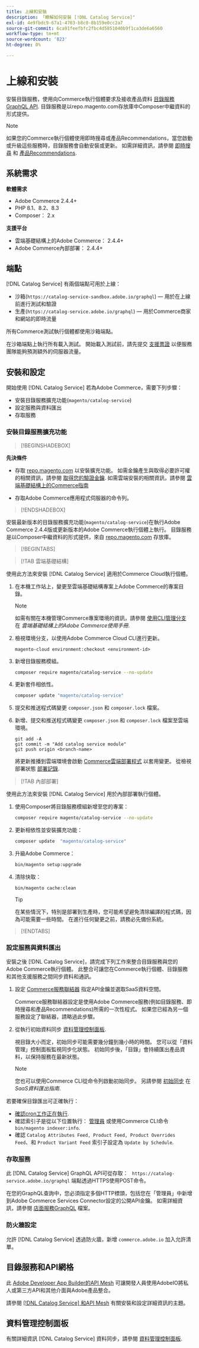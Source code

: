 ```yaml
---
title: 上線和安裝
description: 「瞭解如何安裝 [!DNL Catalog Service]"
exl-id: 4e9fbdc9-67a1-4703-b8c0-8b159e0cc2a7
source-git-commit: 6ca91feefbfc2fbc4d5851040b9f1ca3de6a6560
workflow-type: tm+mt
source-wordcount: '823'
ht-degree: 0%

---
```


# 上線和安裝

安裝目錄服務，使用向Commerce執行個體要求及接收產品資料 [目錄服務GraphQL API](https://developer.adobe.com/commerce/services/graphql/catalog-service/). 目錄服務是以repo.magento.com存放庫中Composer中繼資料的形式提供。

>[!NOTE]
>
>如果您的Commerce執行個體使用即時搜尋或產品Recommendations，當您啟動或升級這些服務時，目錄服務會自動安裝或更新。 如需詳細資訊，請參閱 [即時搜尋](https://experienceleague.adobe.com/en/docs/commerce-merchant-services/live-search/install) 和 [產品Recommendations](https://experienceleague.adobe.com/en/docs/commerce-merchant-services/product-recommendations/getting-started/install-configure).



## 系統需求

**軟體需求**

- Adobe Commerce 2.4.4+
- PHP 8.1、8.2、8.3
- Composer： 2.x

**支援平台**

- 雲端基礎結構上的Adobe Commerce： 2.4.4+
- Adobe Commerce內部部署： 2.4.4+

## 端點

[!DNL Catalog Service] 有兩個端點可用於上線：

- 沙箱(`https://catalog-service-sandbox.adobe.io/graphql`) — 用於在上線前進行測試和驗證
- 生產(`https://catalog-service.adobe.io/graphql`) — 用於Commerce商家和網站的即時流量

所有Commerce測試執行個體都使用沙箱端點。

在沙箱端點上執行所有載入測試。 開始載入測試前，請先提交 [支援票證](https://experienceleague.adobe.com/docs/commerce-knowledge-base/kb/help-center-guide/magento-help-center-user-guide.html#submit-ticket) 以便服務團隊能夠預測額外的伺服器流量。

## 安裝和設定

開始使用 [!DNL Catalog Service] 若為Adobe Commerce，需要下列步驟：

- 安裝目錄服務擴充功能(`magento/catalog-service`)
- 設定服務與資料匯出
- 存取服務

### 安裝目錄服務擴充功能

>[!BEGINSHADEBOX]

**先決條件**

- 存取 [repo.magento.com](https://repo.magento.com) 以安裝擴充功能。 如需金鑰產生與取得必要許可權的相關資訊，請參閱 [取得您的驗證金鑰](https://experienceleague.adobe.com/en/docs/commerce-operations/installation-guide/prerequisites/authentication-keys). 如需雲端安裝的相關資訊，請參閱 [雲端基礎結構上的Commerce指南](https://experienceleague.adobe.com/en/docs/commerce-cloud-service/user-guide/develop/authentication-keys)

- 存取Adobe Commerce應用程式伺服器的命令列。

>[!ENDSHADEBOX]

安裝最新版本的目錄服務擴充功能(`magento/catalog-service`)在執行Adobe Commerce 2.4.4版或更新版本的Adobe Commerce執行個體上執行。 目錄服務是以Composer中繼資料的形式提供，來自 [repo.magento.com](https://repo.magento.com) 存放庫。

>[!BEGINTABS]

>[!TAB 雲端基礎結構]

使用此方法來安裝 [!DNL Catalog Service] 適用於Commerce Cloud執行個體。

1. 在本機工作站上，變更至雲端基礎結構專案上Adobe Commerce的專案目錄。

   >[!NOTE]
   >
   >如需有關在本機管理Commerce專案環境的資訊，請參閱 [使用CLI管理分支](https://experienceleague.adobe.com/en/docs/commerce-cloud-service/user-guide/develop/cli-branches) 在 _雲端基礎結構上的Adobe Commerce使用手冊_.

1. 檢視環境分支，以使用Adobe Commerce Cloud CLI進行更新。

   ```shell
   magento-cloud environment:checkout <environment-id>
   ```

1. 新增目錄服務模組。

   ```bash
   composer require magento/catalog-service --no-update
   ```

1. 更新套件相依性。

   ```bash
   composer update "magento/catalog-service"
   ```

1. 提交和推送程式碼變更 `composer.json` 和 `composer.lock` 檔案。

1. 新增、提交和推送程式碼變更 `composer.json` 和 `composer.lock` 檔案至雲端環境。

   ```shell
   git add -A
   git commit -m "Add catalog service module"
   git push origin <branch-name>
   ```

   將更新推播到雲端環境會啟動 [Commerce雲端部署程式](https://experienceleague.adobe.com/en/docs/commerce-cloud-service/user-guide/develop/deploy/process) 以套用變更。 從檢視部署狀態 [部署記錄](https://experienceleague.adobe.com/en/docs/commerce-cloud-service/user-guide/develop/test/log-locations#deploy-log).

>[!TAB 內部部署]

使用此方法來安裝 [!DNL Catalog Service] 用於內部部署執行個體。

1. 使用Composer將目錄服務模組新增至您的專案：

   ```bash
   composer require magento/catalog-service --no-update
   ```

1. 更新相依性並安裝擴充功能：

   ```bash
   composer update  "magento/catalog-service"
   ```

1. 升級Adobe Commerce：

   ```bash
   bin/magento setup:upgrade
   ```

1. 清除快取：

   ```bash
   bin/magento cache:clean
   ```

   >[!TIP]
   >
   >在某些情況下，特別是部署到生產時，您可能希望避免清除編譯的程式碼，因為可能需要一些時間。 在進行任何變更之前，請務必先備份系統。

>[!ENDTABS]

### 設定服務與資料匯出

安裝之後 [!DNL Catalog Service]，請完成下列工作來整合目錄服務與您的Adobe Commerce執行個體。 此整合可讓您在Commerce執行個體、目錄服務和其他支援服務之間同步資料和通訊。

1. 設定 [Commerce服務聯結器](https://experienceleague.adobe.com/en/docs/commerce-merchant-services/user-guides/integration-services/saas) 指定API金鑰並選取SaaS資料空間。

   Commerce服務聯結器設定是使用Adobe Commerce服務(例如目錄服務、即時搜尋和產品Recommendations)所需的一次性程式。 如果您已經為另一個服務設定了聯結器，請略過此步驟。

1. 從執行初始資料同步 [資料管理控制面板](https://experienceleague.adobe.com/en/docs/commerce-admin/systems/data-transfer/data-dashboard).

   視目錄大小而定，初始同步可能需要幾分鐘到幾小時的時間。 您可以從「資料管理」控制面板監視同步化狀態。 初始同步後，「目錄」會持續匯出產品資料，以保持服務在最新狀態。

   >[!NOTE]
   >
   >您也可以使用Commerce CLI從命令列啟動初始同步。 另請參閱 [初始同步](../data-export/data-export-cli-commands.md#initial-sync) 在 _SaaS資料匯出指南_.

若要確保目錄匯出可正確執行：

- [確認cron工作正在執行](https://experienceleague.adobe.com/en/docs/commerce-knowledge-base/kb/troubleshooting/miscellaneous/cron-readiness-check-issues).
- 確認索引子是從以下位置執行： [管理員](https://experienceleague.adobe.com/en/docs/commerce-admin/systems/tools/index-management) 或使用Commerce CLI命令 `bin/magento indexer:info`.
- 確認 `Catalog Attributes Feed, Product Feed, Product Overrides Feed`、和 `Product Variant Feed` 索引子設定為 `Update by Schedule`.

### 存取服務

此 [!DNL Catalog Service] GraphQL API可從存取： ` https://catalog-service.adobe.io/graphql` 端點透過HTTPS使用POST命令。

在您的GraphQL查詢中，您必須指定多個HTTP標頭，包括您在「管理員」中新增到Adobe Commerce Services Connector設定的公開API金鑰。 如需詳細資訊，請參閱 [店面服務GraphQL](https://developer.adobe.com/commerce/services/graphql/) 檔案。

### 防火牆設定

允許 [!DNL Catalog Service] 透過防火牆，新增 `commerce.adobe.io` 加入允許清單。

## 目錄服務和API網格

此 [Adobe Developer App Builder的API Mesh](https://developer.adobe.com/graphql-mesh-gateway/gateway/overview/) 可讓開發人員使用AdobeIO將私人或第三方API和其他介面與Adobe產品整合。

請參閱 [[!DNL Catalog Service] 和API Mesh](mesh.md) 有關安裝和設定詳細資訊的主題。

## 資料管理控制面板

有關詳細資訊 [!DNL Catalog Service] 資料同步，請參閱 [資料管理控制面板](https://experienceleague.adobe.com/en/docs/commerce-admin/systems/data-transfer/data-dashboard).
